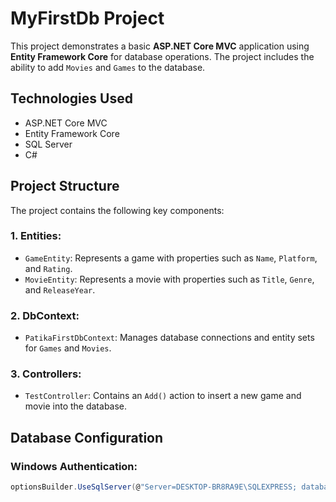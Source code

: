 # MyFirstDb Project

This project demonstrates a basic **ASP.NET Core MVC** application using **Entity Framework Core** for database operations. The project includes the ability to add `Movies` and `Games` to the database.

## Technologies Used

- ASP.NET Core MVC
- Entity Framework Core
- SQL Server
- C#

## Project Structure

The project contains the following key components:

### 1. **Entities:**
   - `GameEntity`: Represents a game with properties such as `Name`, `Platform`, and `Rating`.
   - `MovieEntity`: Represents a movie with properties such as `Title`, `Genre`, and `ReleaseYear`.

### 2. **DbContext:**
   - `PatikaFirstDbContext`: Manages database connections and entity sets for `Games` and `Movies`.

### 3. **Controllers:**
   - `TestController`: Contains an `Add()` action to insert a new game and movie into the database.

## Database Configuration

### **Windows Authentication:**

```csharp
optionsBuilder.UseSqlServer(@"Server=DESKTOP-BR8RA9E\SQLEXPRESS; database=PatikaCodeFirstDb1; TrustServerCertificate=true; trusted_connection=true;");
